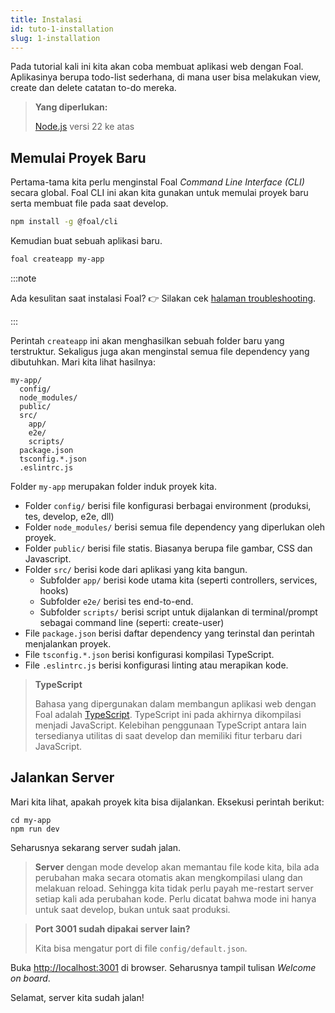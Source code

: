 ```yaml
---
title: Instalasi
id: tuto-1-installation
slug: 1-installation
---
```


Pada tutorial kali ini kita akan coba membuat aplikasi web dengan Foal. Aplikasinya berupa todo-list sederhana, di mana user bisa melakukan view, create dan delete catatan to-do mereka.

> **Yang diperlukan:**
>
> [Node.js](https://nodejs.org/en/) versi 22 ke atas

## Memulai Proyek Baru

Pertama-tama kita perlu menginstal Foal *Command Line Interface (CLI)* secara global. Foal CLI ini akan kita gunakan untuk memulai proyek baru serta membuat file pada saat develop.

```sh
npm install -g @foal/cli
```

Kemudian buat sebuah aplikasi baru.

```sh
foal createapp my-app
```

:::note

Ada kesulitan saat instalasi Foal? 👉 Silakan cek [halaman troubleshooting](./installation-troubleshooting).

:::

Perintah `createapp` ini akan menghasilkan sebuah folder baru yang terstruktur. Sekaligus juga akan menginstal semua file dependency yang dibutuhkan. Mari kita lihat hasilnya:

```shell
my-app/
  config/
  node_modules/
  public/
  src/
    app/
    e2e/
    scripts/
  package.json
  tsconfig.*.json
  .eslintrc.js
```

Folder `my-app` merupakan folder induk proyek kita.
- Folder `config/` berisi file konfigurasi berbagai environment (produksi, tes, develop, e2e, dll)
- Folder `node_modules/` berisi semua file dependency yang diperlukan oleh proyek.
- Folder `public/` berisi file statis. Biasanya berupa file gambar, CSS dan Javascript.
- Folder `src/` berisi kode dari aplikasi yang kita bangun. 
  - Subfolder `app/` berisi kode utama kita (seperti controllers, services, hooks) 
  - Subfolder `e2e/` berisi tes end-to-end.
  - Subfolder `scripts/` berisi script untuk dijalankan di terminal/prompt sebagai command line (seperti: create-user) 
- File `package.json` berisi daftar dependency yang terinstal dan perintah menjalankan proyek.
- File `tsconfig.*.json` berisi konfigurasi kompilasi TypeScript.
- File `.eslintrc.js` berisi konfigurasi linting atau merapikan kode.

> **TypeScript**
>
> Bahasa yang dipergunakan dalam membangun aplikasi web dengan Foal adalah [TypeScript](https://www.typescriptlang.org/). TypeScript ini pada akhirnya dikompilasi menjadi JavaScript. Kelebihan penggunaan TypeScript antara lain tersedianya utilitas di saat develop dan memiliki fitur terbaru dari JavaScript.

## Jalankan Server

Mari kita lihat, apakah proyek kita bisa dijalankan. Eksekusi perintah berikut:

```
cd my-app
npm run dev
```

Seharusnya sekarang server sudah jalan.

> **Server** dengan mode develop akan memantau file kode kita, bila ada perubahan maka secara otomatis akan mengkompilasi ulang dan melakuan reload. Sehingga kita tidak perlu payah me-restart server setiap kali ada perubahan kode. Perlu dicatat bahwa mode ini hanya untuk saat develop, bukan untuk saat produksi. 

> **Port 3001 sudah dipakai server lain?**
>
> Kita bisa mengatur port di file `config/default.json`.

Buka [http://localhost:3001](http://localhost:3001) di browser. Seharusnya tampil tulisan *Welcome on board*.

Selamat, server kita sudah jalan!
